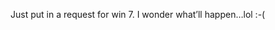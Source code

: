 <!--
id: 189853329
link: http://kevinisom.info/post/189853329/just-put-in-a-request-for-win-7-i-wonder-whatll
slug: just-put-in-a-request-for-win-7-i-wonder-whatll
date: Thu Sep 17 2009 14:30:24 GMT+1200 (NZST)
raw: {"blog_name":"kevinisom","id":189853329,"post_url":"http://kevinisom.info/post/189853329/just-put-in-a-request-for-win-7-i-wonder-whatll","slug":"just-put-in-a-request-for-win-7-i-wonder-whatll","type":"text","date":"2009-09-17 02:30:24 GMT","timestamp":1253154624,"state":"published","format":"html","reblog_key":"3xddALPl","tags":[],"short_url":"http://tmblr.co/Zw68YyBKEwH","highlighted":[],"feed_item":"http://twitter.com/kev_nz/statuses/4036578423","from_feed_id":"650289","note_count":0,"title":null,"body":"<p>Just put in a request for win 7. I wonder what&#8217;ll happen&#8230;lol :-(</p>"}
publish: 2009-09-017
tags: 
title: null
-->


Just put in a request for win 7. I wonder what’ll happen…lol :-(


